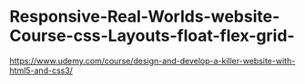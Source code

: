 # Responsive-Real-Worlds-website-Course-css-Layouts-float-flex-grid-

https://www.udemy.com/course/design-and-develop-a-killer-website-with-html5-and-css3/
